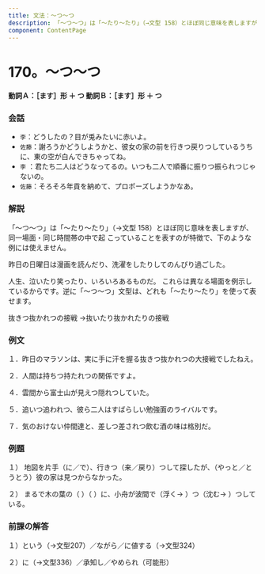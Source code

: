 ```yaml
---
title: 文法：～つ～つ
description: 「～つ～つ」は「～たり～たり」（→文型 158）とほぼ同じ意味を表しますが、同一場面・同じ時間帯の中で起 こっていることを表すのが特徴で、下のような例には使えません。
component: ContentPage
---
```



# 170。～つ～つ
#### 動詞Ａ：［ます］形 ＋ つ 動詞Ｂ：［ます］形 ＋ つ
### 会話
- `李`：どうしたの？目が兎みたいに赤いよ。
- `佐藤`：謝ろうかどうしようかと、彼女の家の前を行きつ戻りつしているうちに、東の空が白んできちゃってね。
- `李` ：君たち二人はどうなってるの。いつも二人で順番に振りつ振られつじゃないの。
- `佐藤`：そろそろ年貢を納めて、プロポーズしようかなあ。
### 解説
「～つ～つ」は「～たり～たり」（→文型 158）とほぼ同じ意味を表しますが、同一場面・同じ時間帯の中で起 こっていることを表すのが特徴で、下のような例には使えません。

昨日の日曜日は漫画を読んだり、洗濯をしたりしてのんびり過ごした。

人生、泣いたり笑ったり、いろいろあるものだ。 これらは異なる場面を例示しているからです。逆に「～つ～つ」文型は、どれも「～たり～たり」を使って表せます。

抜きつ抜かれつの接戦 →抜いたり抜かれたりの接戦
### 例文
１．昨日のマラソンは、実に手に汗を握る抜きつ抜かれつの大接戦でしたねえ。

２．人間は持ちつ持たれつの関係ですよ。

４．雲間から富士山が見えつ隠れつしていた。

５．追いつ追われつ、彼ら二人はすばらしい勉強面のライバルです。

７．気のおけない仲間達と、差しつ差されつ飲む酒の味は格別だ。
### 例題
１） 地図を片手（に／で）、行きつ（来／戻り）つして探したが、（やっと／とうとう）彼の家は見つからなかった。      

２） まるで木の葉の（ ）（ ）に、小舟が波間で（浮く→ ）つ（沈む→ ）つしている。
### 前課の解答
１）という（→文型207）／ながら／に値する（→文型324）

２）に（→文型336）／承知し／やめられ（可能形）
